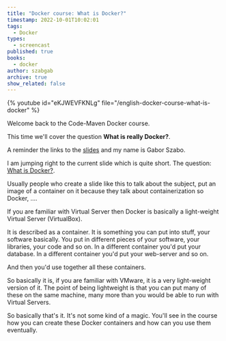 ```yaml
---
title: "Docker course: What is Docker?"
timestamp: 2022-10-01T10:02:01
tags:
  - Docker
types:
  - screencast
published: true
books:
  - docker
author: szabgab
archive: true
show_related: false
---
```



{% youtube id="eKJWEVFKNLg" file="/english-docker-course-what-is-docker" %}

Welcome back to the Code-Maven Docker course.

This time we'll cover the question <b>What is really Docker?</b>.

A reminder the links to the [slides](https://code-maven.com/slides/docker/) and my name is Gabor Szabo.

I am jumping right to the current slide which is quite short. The question: [What is Docker?](https://code-maven.com/slides/docker/what-is-docker).

Usually people who create a slide like this to talk about the subject, put an image of a container on it because they talk about containerization
so Docker, ....

If you are familiar with Virtual Server then Docker is basically a light-weight Virtual Server (VirtualBox).

It is described as a container. It is something you can put into stuff, your software basically.
You put in different pieces of your software, your libraries, your code and so on.
In a different container you'd put your database.
In a different container you'd put your web-server and so on.

And then you'd use together all these containers.

So basically it is, if you are familiar with VMware, it is a very light-weight version of it.
The point of being lightweight is that you can put many of these on the same machine, many more than you would
be able to run with Virtual Servers.

So basically that's it. It's not some kind of a magic. You'll see in the course how you can create these Docker containers
and how can you use them eventually.




